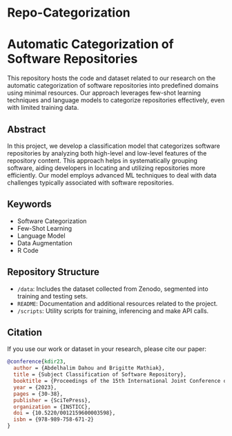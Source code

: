 # Repo-Categorization

# Automatic Categorization of Software Repositories

This repository hosts the code and dataset related to our research on the automatic categorization of software repositories into predefined domains using minimal resources. Our approach leverages few-shot learning techniques and language models to categorize repositories effectively, even with limited training data.

## Abstract

In this project, we develop a classification model that categorizes software repositories by analyzing both high-level and low-level features of the repository content. This approach helps in systematically grouping software, aiding developers in locating and utilizing repositories more efficiently. Our model employs advanced ML techniques to deal with data challenges typically associated with software repositories.

## Keywords

- Software Categorization
- Few-Shot Learning
- Language Model
- Data Augmentation
- R Code

## Repository Structure

- `/data`: Includes the dataset collected from Zenodo, segmented into training and testing sets.
- `README`: Documentation and additional resources related to the project.
- `/scripts`: Utility scripts for training, inferencing and make API calls.

## Citation

If you use our work or dataset in your research, please cite our paper:

```bibtex
@conference{kdir23,
  author = {Abdelhalim Dahou and Brigitte Mathiak},
  title = {Subject Classification of Software Repository},
  booktitle = {Proceedings of the 15th International Joint Conference on Knowledge Discovery, Knowledge Engineering and Knowledge Management - Volume 1: KDIR},
  year = {2023},
  pages = {30-38},
  publisher = {SciTePress},
  organization = {INSTICC},
  doi = {10.5220/0012159600003598},
  isbn = {978-989-758-671-2}
}
